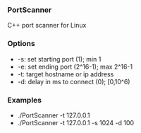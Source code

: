 ### PortScanner ###
C++ port scanner for Linux

### Options ###
* -s: set starting port (1); min 1
* -e: set ending port (2^16-1); max 2^16-1
* -t: target hostname or ip address
* -d: delay in ms to connect (0); [0,10^6)

### Examples ###
* ./PortScanner -t 127.0.0.1
* ./PortScanner -t 127.0.0.1 -s 1024 -d 100
